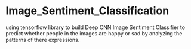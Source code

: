 # Image_Sentiment_Classification
using tensorflow library to build Deep CNN Image Sentiment Classifier to predict whether people in the images are happy or sad by analyzing the patterns of there expressions.
